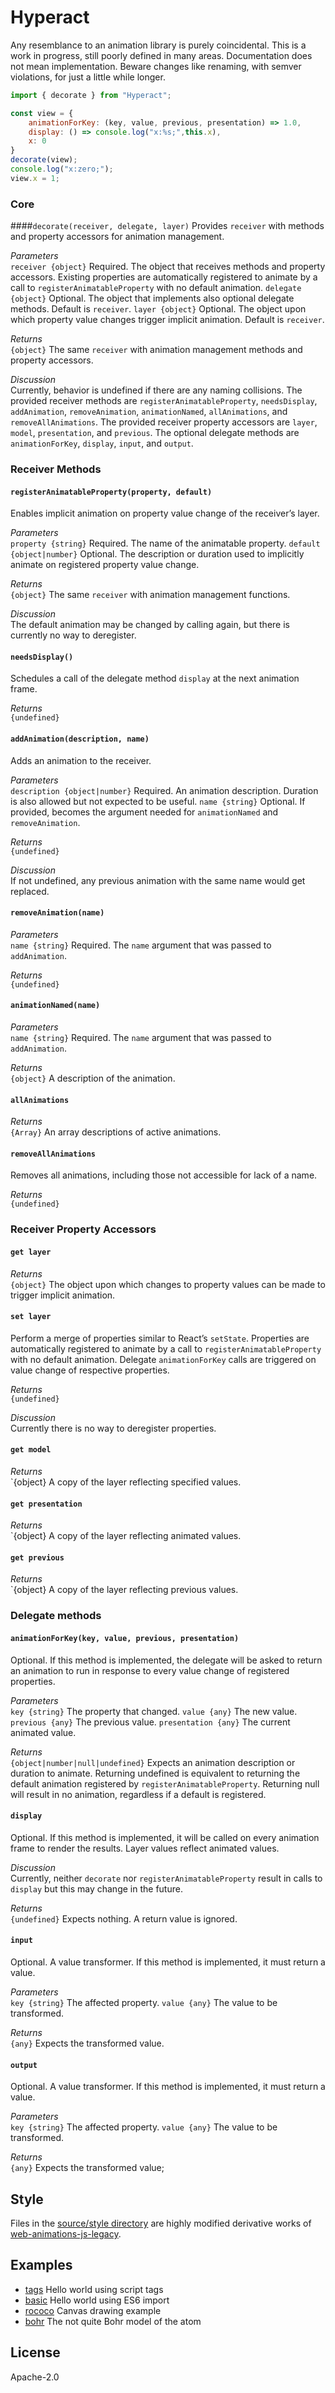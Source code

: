 # Hyperact

Any resemblance to an animation library is purely coincidental. 
This is a work in progress, still poorly defined in many areas. 
Documentation does not mean implementation. 
Beware changes like renaming, with semver violations, for just a little while longer.

```javascript
import { decorate } from "Hyperact";

const view = {
	animationForKey: (key, value, previous, presentation) => 1.0,
	display: () => console.log("x:%s;",this.x),
	x: 0
}
decorate(view);
console.log("x:zero;");
view.x = 1;
```


### Core


####`decorate(receiver, delegate, layer)`
  Provides `receiver` with methods and property accessors for animation management.

*Parameters*  
  `receiver {object}` Required. The object that receives methods and property accessors. Existing properties are automatically registered to animate by a call to `registerAnimatableProperty` with no default animation.
  `delegate {object}` Optional. The object that implements also optional delegate methods. Default is `receiver`.
  `layer {object}` Optional. The object upon which property value changes trigger implicit animation. Default is `receiver`.

*Returns*  
  `{object}` The same `receiver` with animation management methods and property accessors.

*Discussion*  
  Currently, behavior is undefined if there are any naming collisions. 
  The provided receiver methods are 
  `registerAnimatableProperty`, 
  `needsDisplay`, 
  `addAnimation`, 
  `removeAnimation`, 
  `animationNamed`, 
  `allAnimations`, and 
  `removeAllAnimations`.
  The provided receiver property accessors are 
  `layer`,
  `model`,
  `presentation`, and 
  `previous`.
  The optional delegate methods are 
  `animationForKey`, 
  `display`, 
  `input`, and 
  `output`.


### Receiver Methods


#### `registerAnimatableProperty(property, default)`
  Enables implicit animation on property value change of the receiver’s layer.

*Parameters*  
  `property {string}` Required. The name of the animatable property.
  `default {object|number}` Optional. The description or duration used to implicitly animate on registered property value change.

*Returns*  
  `{object}` The same `receiver` with animation management functions.

*Discussion*  
  The default animation may be changed by calling again, but there is currently no way to deregister.


#### `needsDisplay()`
  Schedules a call of the delegate method `display` at the next animation frame.

*Returns*  
  `{undefined}`


#### `addAnimation(description, name)`
  Adds an animation to the receiver.

*Parameters*  
  `description {object|number}` Required. An animation description. Duration is also allowed but not expected to be useful.
  `name {string}` Optional. If provided, becomes the argument needed for `animationNamed` and `removeAnimation`.

*Returns*  
  `{undefined}`

*Discussion*  
  If not undefined, any previous animation with the same name would get replaced.


#### `removeAnimation(name)`

*Parameters*  
  `name {string}` Required. The `name` argument that was passed to `addAnimation`.

*Returns*  
  `{undefined}`


#### `animationNamed(name)`

*Parameters*  
  `name {string}` Required. The `name` argument that was passed to `addAnimation`.

*Returns*  
  `{object}` A description of the animation.


#### `allAnimations`

*Returns*  
  `{Array}` An array descriptions of active animations.


#### `removeAllAnimations`
  Removes all animations, including those not accessible for lack of a name.

*Returns*  
  `{undefined}`


### Receiver Property Accessors


#### `get layer`

*Returns*  
  `{object}` The object upon which changes to property values can be made to trigger implicit animation.
  

#### `set layer`
  Perform a merge of properties similar to React’s `setState`. 
  Properties are automatically registered to animate by a call to `registerAnimatableProperty` with no default animation.
  Delegate `animationForKey` calls are triggered on value change of respective properties.

*Returns*  
  `{undefined}`

*Discussion*  
  Currently there is no way to deregister properties.


#### `get model`

*Returns*  
  `{object} A copy of the layer reflecting specified values.


#### `get presentation`

*Returns*  
  `{object} A copy of the layer reflecting animated values.


#### `get previous`

*Returns*  
  `{object} A copy of the layer reflecting previous values.


### Delegate methods


#### `animationForKey(key, value, previous, presentation)`
  Optional. If this method is implemented, the delegate will be asked to return an animation to run in response to every value change of registered properties.

*Parameters*  
  `key {string}` The property that changed.
  `value {any}` The new value.
  `previous {any}` The previous value.
  `presentation {any}` The current animated value.

*Returns*  
  `{object|number|null|undefined}` Expects an animation description or duration to animate. Returning undefined is equivalent to returning the default animation registered by `registerAnimatableProperty`. Returning null will result in no animation, regardless if a default is registered.


#### `display`
  Optional. If this method is implemented, it will be called on every animation frame to render the results. Layer values reflect animated values.

*Discussion*  
  Currently, neither `decorate` nor `registerAnimatableProperty` result in calls to `display` but this may change in the future.

*Returns*  
  `{undefined}` Expects nothing. A return value is ignored.


#### `input`
  Optional. A value transformer. If this method is implemented, it must return a value.

*Parameters*  
  `key {string}` The affected property.
  `value {any}` The value to be transformed.

*Returns*  
  `{any}` Expects the transformed value.


#### `output`
  Optional. A value transformer. If this method is implemented, it must return a value.

*Parameters*  
  `key {string}` The affected property.
  `value {any}` The value to be transformed.

*Returns*  
  `{any}` Expects the transformed value;


## Style

Files in the [source/style directory](https://github.com/KevinDoughty/hyperact/tree/master/source/style) are highly modified derivative works of [web-animations-js-legacy](https://github.com/web-animations/web-animations-js-legacy).


## Examples

- [tags](https://kevindoughty.github.io/hyperact/examples/tags/) Hello world using script tags
- [basic](https://kevindoughty.github.io/hyperact/examples/basic/) Hello world using ES6 import
- [rococo](https://kevindoughty.github.io/hyperact/examples/rococo/) Canvas drawing example
- [bohr](https://kevindoughty.github.io/hyperact/examples/bohr/) The not quite Bohr model of the atom


## License

Apache-2.0


